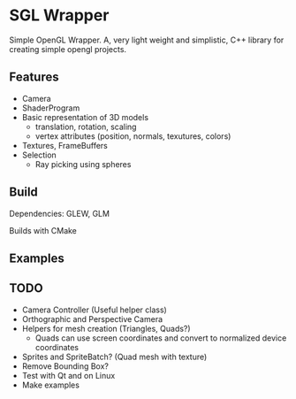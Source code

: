 SGL Wrapper
===========

Simple OpenGL Wrapper. A, very light weight and simplistic, C++ library for creating simple opengl projects.


Features
--------

* Camera
* ShaderProgram
* Basic representation of 3D models
	* translation, rotation, scaling
	* vertex attributes (position, normals, texutures, colors)
* Textures, FrameBuffers
* Selection
	* Ray picking using spheres


Build
-----

Dependencies: GLEW, GLM

Builds with CMake

Examples
--------

TODO
----
* Camera Controller (Useful helper class)
* Orthographic and Perspective Camera
* Helpers for mesh creation (Triangles, Quads?)
	* Quads can use screen coordinates and convert to normalized device coordinates
* Sprites and SpriteBatch? (Quad mesh with texture)
* Remove Bounding Box?
* Test with Qt and on Linux
* Make examples